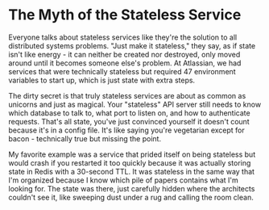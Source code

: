---
---
# The Myth of the Stateless Service

Everyone talks about stateless services like they're the solution to all distributed systems problems. "Just make it stateless," they say, as if state isn't like energy - it can neither be created nor destroyed, only moved around until it becomes someone else's problem. At Atlassian, we had services that were technically stateless but required 47 environment variables to start up, which is just state with extra steps.

The dirty secret is that truly stateless services are about as common as unicorns and just as magical. Your "stateless" API server still needs to know which database to talk to, what port to listen on, and how to authenticate requests. That's all state, you've just convinced yourself it doesn't count because it's in a config file. It's like saying you're vegetarian except for bacon - technically true but missing the point.

My favorite example was a service that prided itself on being stateless but would crash if you restarted it too quickly because it was actually storing state in Redis with a 30-second TTL. It was stateless in the same way that I'm organized because I know which pile of papers contains what I'm looking for. The state was there, just carefully hidden where the architects couldn't see it, like sweeping dust under a rug and calling the room clean.

